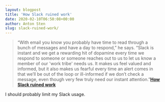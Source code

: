 ```yaml
---
layout: blogpost
title: 'How Slack ruined work'
date: 2020-02-10T06:50:08+00:00
author: Anton Sten
slug: slack-ruined-work/
---
```


>“With email you know you probably have time to read through a bunch of messages and have a day to respond,” he says. “Slack is instant and we get a rewarding hit of dopamine every time we respond to someone or someone reaches out to us to let us know a member of our 'work tribe' needs us. It makes us feel valued and informed, but it also makes us fearful every time an alert comes in that we’ll be out of the loop or ill-informed if we don’t check a message, even though very few truly need our instant attention.”**[How Slack ruined work](https://www.wired.co.uk/article/slack-ruining-work)**

I should probably limit my Slack usage.
